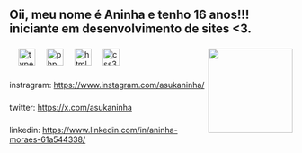 <h2 align="left">Oii, meu nome é Aninha e tenho 16 anos!!! iniciante em desenvolvimento de sites <3. </h2>

###

<img align="right" height="150" src="https://i.pinimg.com/originals/8e/25/11/8e251176c87aaf32f78841d32a3fca2e.gif"  />

###

<div align="left">
  <img width="12" />
  <img src="https://cdn.jsdelivr.net/gh/devicons/devicon/icons/typescript/typescript-original.svg" height="30" alt="typescript logo"  />
  <img width="12" />
  <img src="https://cdn.jsdelivr.net/gh/devicons/devicon/icons/php/php-original.svg" height="30" alt="php logo"  />
  <img width="12" />
  <img src="https://cdn.jsdelivr.net/gh/devicons/devicon/icons/html5/html5-original.svg" height="30" alt="html5 logo"  />
  <img width="12" />
  <img src="https://cdn.jsdelivr.net/gh/devicons/devicon/icons/css3/css3-original.svg" height="30" alt="css3 logo"  />
</div>
  
###

   instragram: https://www.instagram.com/asukaninha/

###

   twitter: https://x.com/asukaninha
   
###

   linkedin: https://www.linkedin.com/in/aninha-moraes-61a544338/
   
###
